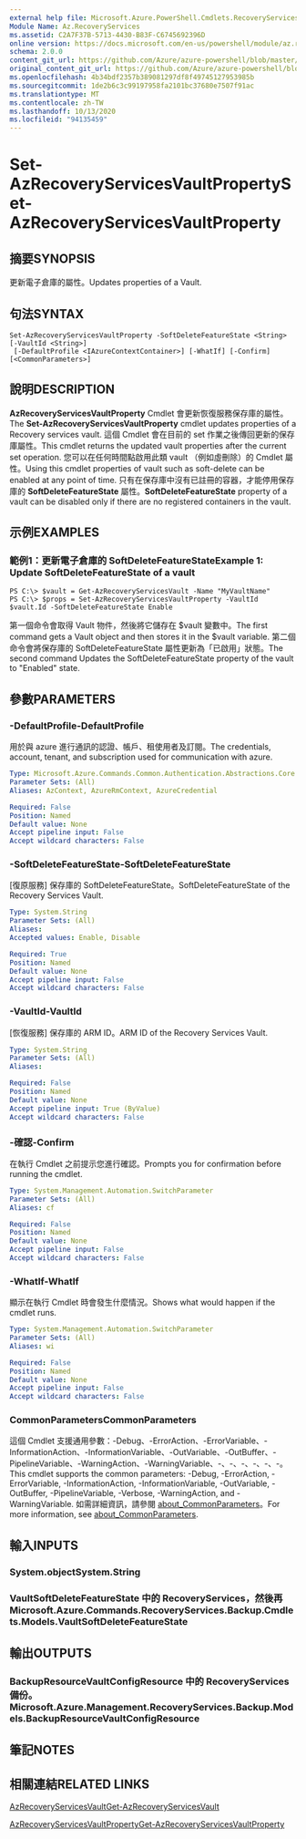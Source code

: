 ```yaml
---
external help file: Microsoft.Azure.PowerShell.Cmdlets.RecoveryServices.Backup.dll-Help.xml
Module Name: Az.RecoveryServices
ms.assetid: C2A7F37B-5713-4430-B83F-C6745692396D
online version: https://docs.microsoft.com/en-us/powershell/module/az.recoveryservices/set-azrecoveryservicesvaultproperty
schema: 2.0.0
content_git_url: https://github.com/Azure/azure-powershell/blob/master/src/RecoveryServices/RecoveryServices/help/Set-AzRecoveryServicesVaultProperty.md
original_content_git_url: https://github.com/Azure/azure-powershell/blob/master/src/RecoveryServices/RecoveryServices/help/Set-AzRecoveryServicesVaultProperty.md
ms.openlocfilehash: 4b34bdf2357b389081297df8f49745127953985b
ms.sourcegitcommit: 1de2b6c3c99197958fa2101bc37680e7507f91ac
ms.translationtype: MT
ms.contentlocale: zh-TW
ms.lasthandoff: 10/13/2020
ms.locfileid: "94135459"
---
```

# <span data-ttu-id="5ce71-101">Set-AzRecoveryServicesVaultProperty</span><span class="sxs-lookup"><span data-stu-id="5ce71-101">Set-AzRecoveryServicesVaultProperty</span></span>

## <span data-ttu-id="5ce71-102">摘要</span><span class="sxs-lookup"><span data-stu-id="5ce71-102">SYNOPSIS</span></span>
<span data-ttu-id="5ce71-103">更新電子倉庫的屬性。</span><span class="sxs-lookup"><span data-stu-id="5ce71-103">Updates properties of a Vault.</span></span>

## <span data-ttu-id="5ce71-104">句法</span><span class="sxs-lookup"><span data-stu-id="5ce71-104">SYNTAX</span></span>

```
Set-AzRecoveryServicesVaultProperty -SoftDeleteFeatureState <String> [-VaultId <String>]
 [-DefaultProfile <IAzureContextContainer>] [-WhatIf] [-Confirm] [<CommonParameters>]
```

## <span data-ttu-id="5ce71-105">說明</span><span class="sxs-lookup"><span data-stu-id="5ce71-105">DESCRIPTION</span></span>
<span data-ttu-id="5ce71-106">**AzRecoveryServicesVaultProperty** Cmdlet 會更新恢復服務保存庫的屬性。</span><span class="sxs-lookup"><span data-stu-id="5ce71-106">The **Set-AzRecoveryServicesVaultProperty** cmdlet updates properties of a Recovery services vault.</span></span>
<span data-ttu-id="5ce71-107">這個 Cmdlet 會在目前的 set 作業之後傳回更新的保存庫屬性。</span><span class="sxs-lookup"><span data-stu-id="5ce71-107">This cmdlet returns the updated vault properties after the current set operation.</span></span>
<span data-ttu-id="5ce71-108">您可以在任何時間點啟用此類 vault （例如虛刪除）的 Cmdlet 屬性。</span><span class="sxs-lookup"><span data-stu-id="5ce71-108">Using this cmdlet properties of vault such as soft-delete can be enabled at any point of time.</span></span>
<span data-ttu-id="5ce71-109">只有在保存庫中沒有已註冊的容器，才能停用保存庫的 **SoftDeleteFeatureState** 屬性。</span><span class="sxs-lookup"><span data-stu-id="5ce71-109">**SoftDeleteFeatureState** property of a vault can be disabled only if there are no registered containers in the vault.</span></span>

## <span data-ttu-id="5ce71-110">示例</span><span class="sxs-lookup"><span data-stu-id="5ce71-110">EXAMPLES</span></span>

### <span data-ttu-id="5ce71-111">範例1：更新電子倉庫的 SoftDeleteFeatureState</span><span class="sxs-lookup"><span data-stu-id="5ce71-111">Example 1: Update SoftDeleteFeatureState of a vault</span></span>
```
PS C:\> $vault = Get-AzRecoveryServicesVault -Name "MyVaultName"
PS C:\> $props = Set-AzRecoveryServicesVaultProperty -VaultId $vault.Id -SoftDeleteFeatureState Enable
```

<span data-ttu-id="5ce71-112">第一個命令會取得 Vault 物件，然後將它儲存在 $vault 變數中。</span><span class="sxs-lookup"><span data-stu-id="5ce71-112">The first command gets a Vault object and then stores it in the $vault variable.</span></span>
<span data-ttu-id="5ce71-113">第二個命令會將保存庫的 SoftDeleteFeatureState 屬性更新為「已啟用」狀態。</span><span class="sxs-lookup"><span data-stu-id="5ce71-113">The second command Updates the SoftDeleteFeatureState property of the vault to "Enabled" state.</span></span>

## <span data-ttu-id="5ce71-114">參數</span><span class="sxs-lookup"><span data-stu-id="5ce71-114">PARAMETERS</span></span>

### <span data-ttu-id="5ce71-115">-DefaultProfile</span><span class="sxs-lookup"><span data-stu-id="5ce71-115">-DefaultProfile</span></span>
<span data-ttu-id="5ce71-116">用於與 azure 進行通訊的認證、帳戶、租使用者及訂閱。</span><span class="sxs-lookup"><span data-stu-id="5ce71-116">The credentials, account, tenant, and subscription used for communication with azure.</span></span>

```yaml
Type: Microsoft.Azure.Commands.Common.Authentication.Abstractions.Core.IAzureContextContainer
Parameter Sets: (All)
Aliases: AzContext, AzureRmContext, AzureCredential

Required: False
Position: Named
Default value: None
Accept pipeline input: False
Accept wildcard characters: False
```

### <span data-ttu-id="5ce71-117">-SoftDeleteFeatureState</span><span class="sxs-lookup"><span data-stu-id="5ce71-117">-SoftDeleteFeatureState</span></span>
<span data-ttu-id="5ce71-118">[復原服務] 保存庫的 SoftDeleteFeatureState。</span><span class="sxs-lookup"><span data-stu-id="5ce71-118">SoftDeleteFeatureState of the Recovery Services Vault.</span></span>

```yaml
Type: System.String
Parameter Sets: (All)
Aliases:
Accepted values: Enable, Disable

Required: True
Position: Named
Default value: None
Accept pipeline input: False
Accept wildcard characters: False
```

### <span data-ttu-id="5ce71-119">-VaultId</span><span class="sxs-lookup"><span data-stu-id="5ce71-119">-VaultId</span></span>
<span data-ttu-id="5ce71-120">[恢復服務] 保存庫的 ARM ID。</span><span class="sxs-lookup"><span data-stu-id="5ce71-120">ARM ID of the Recovery Services Vault.</span></span>

```yaml
Type: System.String
Parameter Sets: (All)
Aliases:

Required: False
Position: Named
Default value: None
Accept pipeline input: True (ByValue)
Accept wildcard characters: False
```

### <span data-ttu-id="5ce71-121">-確認</span><span class="sxs-lookup"><span data-stu-id="5ce71-121">-Confirm</span></span>
<span data-ttu-id="5ce71-122">在執行 Cmdlet 之前提示您進行確認。</span><span class="sxs-lookup"><span data-stu-id="5ce71-122">Prompts you for confirmation before running the cmdlet.</span></span>

```yaml
Type: System.Management.Automation.SwitchParameter
Parameter Sets: (All)
Aliases: cf

Required: False
Position: Named
Default value: None
Accept pipeline input: False
Accept wildcard characters: False
```

### <span data-ttu-id="5ce71-123">-WhatIf</span><span class="sxs-lookup"><span data-stu-id="5ce71-123">-WhatIf</span></span>
<span data-ttu-id="5ce71-124">顯示在執行 Cmdlet 時會發生什麼情況。</span><span class="sxs-lookup"><span data-stu-id="5ce71-124">Shows what would happen if the cmdlet runs.</span></span>

```yaml
Type: System.Management.Automation.SwitchParameter
Parameter Sets: (All)
Aliases: wi

Required: False
Position: Named
Default value: None
Accept pipeline input: False
Accept wildcard characters: False
```

### <span data-ttu-id="5ce71-125">CommonParameters</span><span class="sxs-lookup"><span data-stu-id="5ce71-125">CommonParameters</span></span>
<span data-ttu-id="5ce71-126">這個 Cmdlet 支援通用參數：-Debug、-ErrorAction、-ErrorVariable、-InformationAction、-InformationVariable、-OutVariable、-OutBuffer、-PipelineVariable、-WarningAction、-WarningVariable、-、-、-、-、-、-。</span><span class="sxs-lookup"><span data-stu-id="5ce71-126">This cmdlet supports the common parameters: -Debug, -ErrorAction, -ErrorVariable, -InformationAction, -InformationVariable, -OutVariable, -OutBuffer, -PipelineVariable, -Verbose, -WarningAction, and -WarningVariable.</span></span> <span data-ttu-id="5ce71-127">如需詳細資訊，請參閱 [about_CommonParameters](http://go.microsoft.com/fwlink/?LinkID=113216)。</span><span class="sxs-lookup"><span data-stu-id="5ce71-127">For more information, see [about_CommonParameters](http://go.microsoft.com/fwlink/?LinkID=113216).</span></span>

## <span data-ttu-id="5ce71-128">輸入</span><span class="sxs-lookup"><span data-stu-id="5ce71-128">INPUTS</span></span>

### <span data-ttu-id="5ce71-129">System.object</span><span class="sxs-lookup"><span data-stu-id="5ce71-129">System.String</span></span>

### <span data-ttu-id="5ce71-130">VaultSoftDeleteFeatureState 中的 RecoveryServices，然後再</span><span class="sxs-lookup"><span data-stu-id="5ce71-130">Microsoft.Azure.Commands.RecoveryServices.Backup.Cmdlets.Models.VaultSoftDeleteFeatureState</span></span>

## <span data-ttu-id="5ce71-131">輸出</span><span class="sxs-lookup"><span data-stu-id="5ce71-131">OUTPUTS</span></span>

### <span data-ttu-id="5ce71-132">BackupResourceVaultConfigResource 中的 RecoveryServices 備份。</span><span class="sxs-lookup"><span data-stu-id="5ce71-132">Microsoft.Azure.Management.RecoveryServices.Backup.Models.BackupResourceVaultConfigResource</span></span>

## <span data-ttu-id="5ce71-133">筆記</span><span class="sxs-lookup"><span data-stu-id="5ce71-133">NOTES</span></span>

## <span data-ttu-id="5ce71-134">相關連結</span><span class="sxs-lookup"><span data-stu-id="5ce71-134">RELATED LINKS</span></span>

[<span data-ttu-id="5ce71-135">AzRecoveryServicesVault</span><span class="sxs-lookup"><span data-stu-id="5ce71-135">Get-AzRecoveryServicesVault</span></span>](./Get-AzRecoveryServicesVault.md)

[<span data-ttu-id="5ce71-136">AzRecoveryServicesVaultProperty</span><span class="sxs-lookup"><span data-stu-id="5ce71-136">Get-AzRecoveryServicesVaultProperty</span></span>](./Get-AzRecoveryServicesVaultProperty.md)


